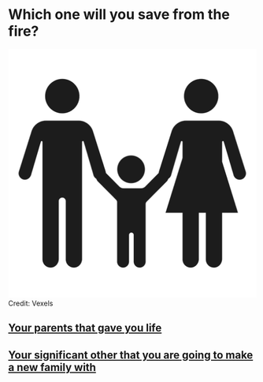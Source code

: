 # Which one will you save from the fire?  
![family](../images/family.jpg)  
Credit: Vexels

## [Your parents that gave you life](parent.md)  
## [Your significant other that you are going to make a new family with](lovers.md)
